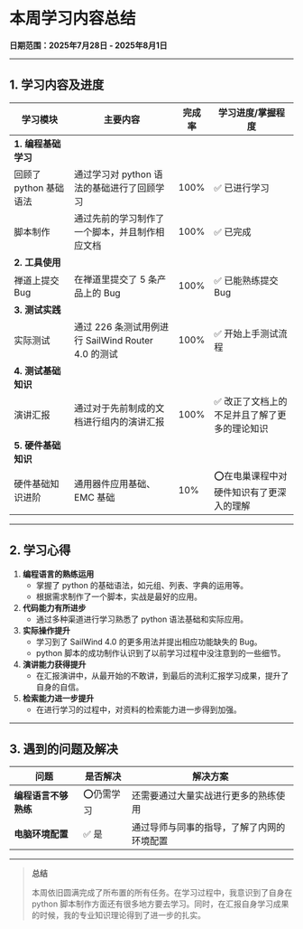 # 本周学习内容总结  
**日期范围：2025年7月28日 - 2025年8月1日**  

---

## 1. 学习内容及进度  

| 学习模块               | 主要内容                                           | 完成率 | 学习进度/掌握程度                            |
| ---------------------- | -------------------------------------------------- | ------ | -------------------------------------------- |
| **1. 编程基础学习**    |                                                    |        |                                              |
| 回顾了 python 基础语法 | 通过学习对 python 语法的基础进行了回顾学习         | 100%   | ✅ 已进行学习                                 |
| 脚本制作               | 通过先前的学习制作了一个脚本，并且制作相应文档     | 100%   | ✅ 已完成                                     |
| **2. 工具使用**        |                                                    |        |                                              |
| 禅道上提交 Bug         | 在禅道里提交了 5 条产品上的 Bug                    | 100%   | ✅ 已能熟练提交 Bug                           |
| **3. 测试实践**        |                                                    |        |                                              |
| 实际测试               | 通过 226 条测试用例进行 SailWind Router 4.0 的测试 | 100%   | ✅ 开始上手测试流程                           |
| **4. 测试基础知识**    |                                                    |        |                                              |
| 演讲汇报               | 通过对于先前制成的文档进行组内的演讲汇报           | 100%   | ✅ 改正了文档上的不足并且了解了更多的理论知识 |
| **5. 硬件基础知识**    |                                                    |        |                                              |
| 硬件基础知识进阶       | 通用器件应用基础、EMC 基础                         | 10%    | ⭕在电巢课程中对硬件知识有了更深入的理解      |

---

## 2. 学习心得  
1. **编程语言的熟练运用** 
   - 掌握了 python 的基础语法，如元组、列表、字典的运用等。
   - 根据需求制作了一个脚本，实战是最好的应用。
2. **代码能力有所进步**  
   - 通过多种渠道进行学习熟悉了 python 语法基础和实际应用。
3. **实际操作提升**  
   - 学习到了 SailWind 4.0 的更多用法并提出相应功能缺失的 Bug。
   - python 脚本的成功制作认识到了以前学习过程中没注意到的一些细节。
4. **演讲能力获得提升**
   - 在汇报演讲中，从最开始的不敢讲，到最后的流利汇报学习成果，提升了自身的自信。
5. **检索能力进一步提升**  
   - 在进行学习的过程中，对资料的检索能力进一步得到加强。

---

## 3. 遇到的问题及解决  
| 问题                 | 是否解决  | 解决方案                                   |
| -------------------- | --------- | ------------------------------------------ |
| **编程语言不够熟练** | ⭕仍需学习 | 还需要通过大量实战进行更多的熟练使用       |
| **电脑环境配置**     | ✅ 是      | 通过导师与同事的指导，了解了内网的环境配置 |



---

> **总结**  
>
> 本周依旧圆满完成了所布置的所有任务。在学习过程中，我意识到了自身在 python 脚本制作方面还有很多地方要去学习。同时，在汇报自身学习成果的时候，我的专业知识理论得到了进一步的扎实。